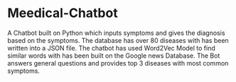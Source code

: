 # Meedical-Chatbot
A Chatbot built on Python which inputs symptoms and gives the diagnosis based on the symptoms.
The database has over 80 diseases with has been written into a JSON file.
The chatbot has used Word2Vec Model to find similar words with has been built on the Google news Database.
The Bot answers general questions and provides top 3 diseases with most common symptoms.

